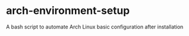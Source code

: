 # arch-environment-setup
A bash script to automate Arch Linux basic configuration after installation
